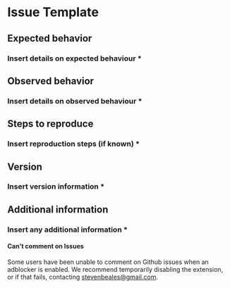 # Issue Template

## Expected behavior

### Insert details on expected behaviour *

## Observed behavior

### Insert details on observed behaviour *

## Steps to reproduce

### Insert reproduction steps (if known) *

## Version

### Insert version information *

## Additional information

### Insert any additional information *

#### Can't comment on Issues

Some users have been unable to comment on Github issues when an adblocker is enabled. We recommend temporarily disabling the extension, or if that fails, contacting stevenbeales@gmail.com.
